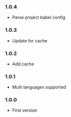 ### 1.0.4

- Parse project babel config

### 1.0.3

- Update for cache

### 1.0.2

- Add cache

### 1.0.1

- Multi languages supported

### 1.0.0

- First version
